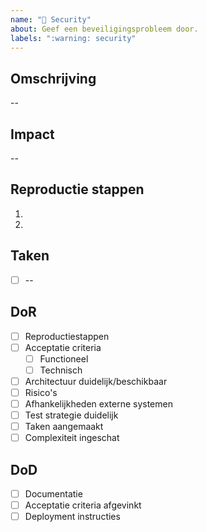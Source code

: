 ```yaml
---
name: "🚨 Security"
about: Geef een beveiligingsprobleem door.
labels: ":warning: security"
---
```


## Omschrijving

--

## Impact

--

## Reproductie stappen

1.
2.

## Taken

- [ ] --

## DoR
- [ ] Reproductiestappen
- [ ] Acceptatie criteria
  - [ ] Functioneel
  - [ ] Technisch
- [ ] Architectuur duidelijk/beschikbaar
- [ ] Risico's
- [ ] Afhankelijkheden externe systemen
- [ ] Test strategie duidelijk
- [ ] Taken aangemaakt
- [ ] Complexiteit ingeschat

## DoD
- [ ] Documentatie
- [ ] Acceptatie criteria afgevinkt
- [ ] Deployment instructies
